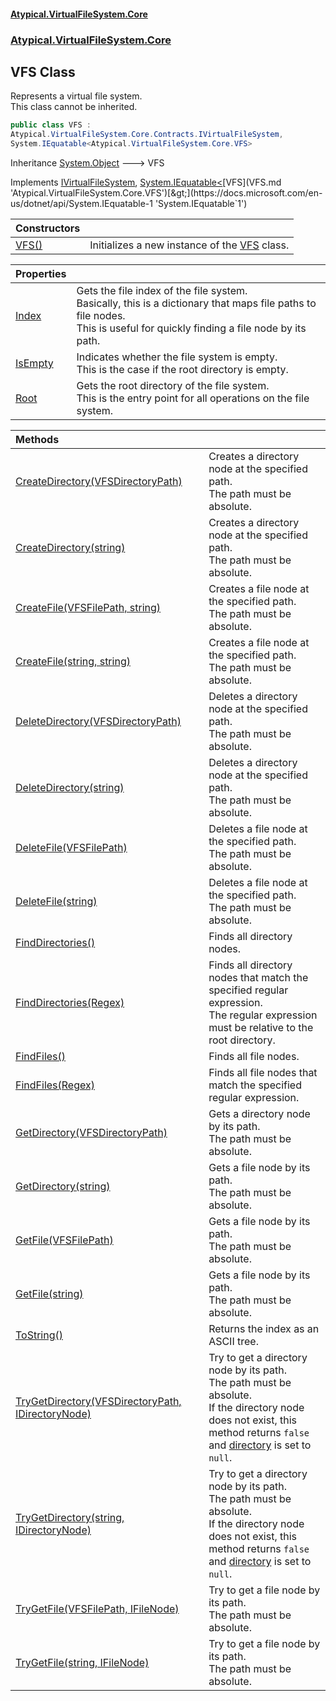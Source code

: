 #### [Atypical.VirtualFileSystem.Core](VirtualFileSystem.md 'VirtualFileSystem')
### [Atypical.VirtualFileSystem.Core](VirtualFileSystem.md#Atypical.VirtualFileSystem.Core 'Atypical.VirtualFileSystem.Core')

## VFS Class

Represents a virtual file system.  
This class cannot be inherited.

```csharp
public class VFS :
Atypical.VirtualFileSystem.Core.Contracts.IVirtualFileSystem,
System.IEquatable<Atypical.VirtualFileSystem.Core.VFS>
```

Inheritance [System.Object](https://docs.microsoft.com/en-us/dotnet/api/System.Object 'System.Object') &#129106; VFS

Implements [IVirtualFileSystem](IVirtualFileSystem.md 'Atypical.VirtualFileSystem.Core.Contracts.IVirtualFileSystem'), [System.IEquatable&lt;](https://docs.microsoft.com/en-us/dotnet/api/System.IEquatable-1 'System.IEquatable`1')[VFS](VFS.md 'Atypical.VirtualFileSystem.Core.VFS')[&gt;](https://docs.microsoft.com/en-us/dotnet/api/System.IEquatable-1 'System.IEquatable`1')

| Constructors | |
| :--- | :--- |
| [VFS()](VFS.VFS().md 'Atypical.VirtualFileSystem.Core.VFS.VFS()') | Initializes a new instance of the [VFS](VFS.md 'Atypical.VirtualFileSystem.Core.VFS') class. |

| Properties | |
| :--- | :--- |
| [Index](VFS.Index.md 'Atypical.VirtualFileSystem.Core.VFS.Index') | Gets the file index of the file system.<br/>Basically, this is a dictionary that maps file paths to file nodes.<br/>This is useful for quickly finding a file node by its path. |
| [IsEmpty](VFS.IsEmpty.md 'Atypical.VirtualFileSystem.Core.VFS.IsEmpty') | Indicates whether the file system is empty.<br/>This is the case if the root directory is empty. |
| [Root](VFS.Root.md 'Atypical.VirtualFileSystem.Core.VFS.Root') | Gets the root directory of the file system.<br/>This is the entry point for all operations on the file system. |

| Methods | |
| :--- | :--- |
| [CreateDirectory(VFSDirectoryPath)](VFS.CreateDirectory(VFSDirectoryPath).md 'Atypical.VirtualFileSystem.Core.VFS.CreateDirectory(Atypical.VirtualFileSystem.Core.ValueObjects.VFSDirectoryPath)') | Creates a directory node at the specified path.<br/>The path must be absolute. |
| [CreateDirectory(string)](VFS.CreateDirectory(string).md 'Atypical.VirtualFileSystem.Core.VFS.CreateDirectory(string)') | Creates a directory node at the specified path.<br/>The path must be absolute. |
| [CreateFile(VFSFilePath, string)](VFS.CreateFile(VFSFilePath,string).md 'Atypical.VirtualFileSystem.Core.VFS.CreateFile(Atypical.VirtualFileSystem.Core.ValueObjects.VFSFilePath, string)') | Creates a file node at the specified path.<br/>The path must be absolute. |
| [CreateFile(string, string)](VFS.CreateFile(string,string).md 'Atypical.VirtualFileSystem.Core.VFS.CreateFile(string, string)') | Creates a file node at the specified path.<br/>The path must be absolute. |
| [DeleteDirectory(VFSDirectoryPath)](VFS.DeleteDirectory(VFSDirectoryPath).md 'Atypical.VirtualFileSystem.Core.VFS.DeleteDirectory(Atypical.VirtualFileSystem.Core.ValueObjects.VFSDirectoryPath)') | Deletes a directory node at the specified path.<br/>The path must be absolute. |
| [DeleteDirectory(string)](VFS.DeleteDirectory(string).md 'Atypical.VirtualFileSystem.Core.VFS.DeleteDirectory(string)') | Deletes a directory node at the specified path.<br/>The path must be absolute. |
| [DeleteFile(VFSFilePath)](VFS.DeleteFile(VFSFilePath).md 'Atypical.VirtualFileSystem.Core.VFS.DeleteFile(Atypical.VirtualFileSystem.Core.ValueObjects.VFSFilePath)') | Deletes a file node at the specified path.<br/>The path must be absolute. |
| [DeleteFile(string)](VFS.DeleteFile(string).md 'Atypical.VirtualFileSystem.Core.VFS.DeleteFile(string)') | Deletes a file node at the specified path.<br/>The path must be absolute. |
| [FindDirectories()](VFS.FindDirectories().md 'Atypical.VirtualFileSystem.Core.VFS.FindDirectories()') | Finds all directory nodes. |
| [FindDirectories(Regex)](VFS.FindDirectories(Regex).md 'Atypical.VirtualFileSystem.Core.VFS.FindDirectories(System.Text.RegularExpressions.Regex)') | Finds all directory nodes that match the specified regular expression.<br/>The regular expression must be relative to the root directory. |
| [FindFiles()](VFS.FindFiles().md 'Atypical.VirtualFileSystem.Core.VFS.FindFiles()') | Finds all file nodes. |
| [FindFiles(Regex)](VFS.FindFiles(Regex).md 'Atypical.VirtualFileSystem.Core.VFS.FindFiles(System.Text.RegularExpressions.Regex)') | Finds all file nodes that match the specified regular expression. |
| [GetDirectory(VFSDirectoryPath)](VFS.GetDirectory(VFSDirectoryPath).md 'Atypical.VirtualFileSystem.Core.VFS.GetDirectory(Atypical.VirtualFileSystem.Core.ValueObjects.VFSDirectoryPath)') | Gets a directory node by its path.<br/>The path must be absolute. |
| [GetDirectory(string)](VFS.GetDirectory(string).md 'Atypical.VirtualFileSystem.Core.VFS.GetDirectory(string)') | Gets a file node by its path.<br/>The path must be absolute. |
| [GetFile(VFSFilePath)](VFS.GetFile(VFSFilePath).md 'Atypical.VirtualFileSystem.Core.VFS.GetFile(Atypical.VirtualFileSystem.Core.ValueObjects.VFSFilePath)') | Gets a file node by its path.<br/>The path must be absolute. |
| [GetFile(string)](VFS.GetFile(string).md 'Atypical.VirtualFileSystem.Core.VFS.GetFile(string)') | Gets a file node by its path.<br/>The path must be absolute. |
| [ToString()](VFS.ToString().md 'Atypical.VirtualFileSystem.Core.VFS.ToString()') | Returns the index as an ASCII tree. |
| [TryGetDirectory(VFSDirectoryPath, IDirectoryNode)](VFS.TryGetDirectory(VFSDirectoryPath,IDirectoryNode).md 'Atypical.VirtualFileSystem.Core.VFS.TryGetDirectory(Atypical.VirtualFileSystem.Core.ValueObjects.VFSDirectoryPath, Atypical.VirtualFileSystem.Core.Contracts.IDirectoryNode)') | Try to get a directory node by its path.<br/>The path must be absolute.<br/>If the directory node does not exist, this method returns `false`<br/>and [directory](VFS.TryGetDirectory(VFSDirectoryPath,IDirectoryNode).md#Atypical.VirtualFileSystem.Core.VFS.TryGetDirectory(Atypical.VirtualFileSystem.Core.ValueObjects.VFSDirectoryPath,Atypical.VirtualFileSystem.Core.Contracts.IDirectoryNode).directory 'Atypical.VirtualFileSystem.Core.VFS.TryGetDirectory(Atypical.VirtualFileSystem.Core.ValueObjects.VFSDirectoryPath, Atypical.VirtualFileSystem.Core.Contracts.IDirectoryNode).directory') is set to `null`. |
| [TryGetDirectory(string, IDirectoryNode)](VFS.TryGetDirectory(string,IDirectoryNode).md 'Atypical.VirtualFileSystem.Core.VFS.TryGetDirectory(string, Atypical.VirtualFileSystem.Core.Contracts.IDirectoryNode)') | Try to get a directory node by its path.<br/>The path must be absolute.<br/>If the directory node does not exist, this method returns `false`<br/>and [directory](VFS.TryGetDirectory(string,IDirectoryNode).md#Atypical.VirtualFileSystem.Core.VFS.TryGetDirectory(string,Atypical.VirtualFileSystem.Core.Contracts.IDirectoryNode).directory 'Atypical.VirtualFileSystem.Core.VFS.TryGetDirectory(string, Atypical.VirtualFileSystem.Core.Contracts.IDirectoryNode).directory') is set to `null`. |
| [TryGetFile(VFSFilePath, IFileNode)](VFS.TryGetFile(VFSFilePath,IFileNode).md 'Atypical.VirtualFileSystem.Core.VFS.TryGetFile(Atypical.VirtualFileSystem.Core.ValueObjects.VFSFilePath, Atypical.VirtualFileSystem.Core.Contracts.IFileNode)') | Try to get a file node by its path.<br/>The path must be absolute. |
| [TryGetFile(string, IFileNode)](VFS.TryGetFile(string,IFileNode).md 'Atypical.VirtualFileSystem.Core.VFS.TryGetFile(string, Atypical.VirtualFileSystem.Core.Contracts.IFileNode)') | Try to get a file node by its path.<br/>The path must be absolute. |
